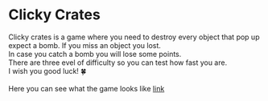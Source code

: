 # Clicky Crates
Clicky crates is a game where you need to destroy every object that pop up expect a bomb. If you miss an object you lost.</br>
In case you catch a bomb you will lose some points.</br>
There are three evel of difficulty so you can test how fast you are.</br>
I wish you good luck! 🍀</br></br>
Here you can see what the game looks like <a href ="https://youtu.be/vh7ss-yeGCE">link</a>
